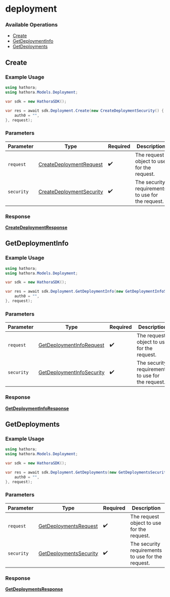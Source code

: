 # deployment

### Available Operations

* [Create](#create)
* [GetDeploymentInfo](#getdeploymentinfo)
* [GetDeployments](#getdeployments)

## Create

### Example Usage

```csharp
using hathora;
using hathora.Models.Deployment;

var sdk = new HathoraSDK();

var res = await sdk.Deployment.Create(new CreateDeploymentSecurity() {
    auth0 = "",
}, request);
```

### Parameters

| Parameter                                                                       | Type                                                                            | Required                                                                        | Description                                                                     |
| ------------------------------------------------------------------------------- | ------------------------------------------------------------------------------- | ------------------------------------------------------------------------------- | ------------------------------------------------------------------------------- |
| `request`                                                                       | [CreateDeploymentRequest](../../Models/Deployment/CreateDeploymentRequest.md)   | :heavy_check_mark:                                                              | The request object to use for the request.                                      |
| `security`                                                                      | [CreateDeploymentSecurity](../../Models/Deployment/CreateDeploymentSecurity.md) | :heavy_check_mark:                                                              | The security requirements to use for the request.                               |


### Response

**[CreateDeploymentResponse](../../Models/Deployment/CreateDeploymentResponse.md)**


## GetDeploymentInfo

### Example Usage

```csharp
using hathora;
using hathora.Models.Deployment;

var sdk = new HathoraSDK();

var res = await sdk.Deployment.GetDeploymentInfo(new GetDeploymentInfoSecurity() {
    auth0 = "",
}, request);
```

### Parameters

| Parameter                                                                         | Type                                                                              | Required                                                                          | Description                                                                       |
| --------------------------------------------------------------------------------- | --------------------------------------------------------------------------------- | --------------------------------------------------------------------------------- | --------------------------------------------------------------------------------- |
| `request`                                                                         | [GetDeploymentInfoRequest](../../Models/Deployment/GetDeploymentInfoRequest.md)   | :heavy_check_mark:                                                                | The request object to use for the request.                                        |
| `security`                                                                        | [GetDeploymentInfoSecurity](../../Models/Deployment/GetDeploymentInfoSecurity.md) | :heavy_check_mark:                                                                | The security requirements to use for the request.                                 |


### Response

**[GetDeploymentInfoResponse](../../Models/Deployment/GetDeploymentInfoResponse.md)**


## GetDeployments

### Example Usage

```csharp
using hathora;
using hathora.Models.Deployment;

var sdk = new HathoraSDK();

var res = await sdk.Deployment.GetDeployments(new GetDeploymentsSecurity() {
    auth0 = "",
}, request);
```

### Parameters

| Parameter                                                                   | Type                                                                        | Required                                                                    | Description                                                                 |
| --------------------------------------------------------------------------- | --------------------------------------------------------------------------- | --------------------------------------------------------------------------- | --------------------------------------------------------------------------- |
| `request`                                                                   | [GetDeploymentsRequest](../../Models/Deployment/GetDeploymentsRequest.md)   | :heavy_check_mark:                                                          | The request object to use for the request.                                  |
| `security`                                                                  | [GetDeploymentsSecurity](../../Models/Deployment/GetDeploymentsSecurity.md) | :heavy_check_mark:                                                          | The security requirements to use for the request.                           |


### Response

**[GetDeploymentsResponse](../../Models/Deployment/GetDeploymentsResponse.md)**

